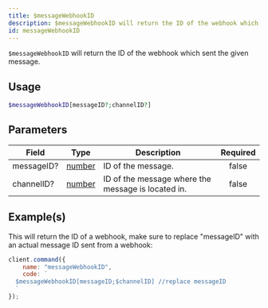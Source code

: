 ```yaml
---
title: $messageWebhookID
description: $messageWebhookID will return the ID of the webhook which sent the given message.
id: messageWebhookID
---
```


`$messageWebhookID` will return the ID of the webhook which sent the given message.

## Usage

```php
$messageWebhookID[messageID?;channelID?]
```

## Parameters

| Field      | Type                                                                                              | Description                                        | Required |
| ---------- | ------------------------------------------------------------------------------------------------- | -------------------------------------------------- | :------: |
| messageID? | [number](https://developer.mozilla.org/en-US/docs/Web/JavaScript/Reference/Global_Objects/Number) | ID of the message.                                 |  false   |
| channelID? | [number](https://developer.mozilla.org/en-US/docs/Web/JavaScript/Reference/Global_Objects/Number) | ID of the message where the message is located in. |  false   |

## Example(s)

This will return the ID of a webhook, make sure to replace "messageID" with an actual message ID sent from a webhook:

```javascript
client.command({
    name: "messageWebhookID",
    code: `
  $messageWebhookID[messageID;$channelID] //replace messageID
  `
});
```
